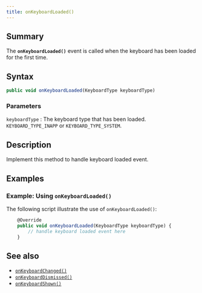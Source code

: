 ```yaml
---
title: onKeyboardLoaded()
---
```


## Summary

The **`onKeyboardLoaded()`** event is called when the keyboard has been
loaded for the first time.

## Syntax

``` javascript
public void onKeyboardLoaded(KeyboardType keyboardType)
```

### Parameters

`keyboardType`
:   The keyboard type that has been loaded. `KEYBOARD_TYPE_INAPP` or
    `KEYBOARD_TYPE_SYSTEM`.

## Description

Implement this method to handle keyboard loaded event.

## Examples

### Example: Using `onKeyboardLoaded()`

The following script illustrate the use of `onKeyboardLoaded()`:

``` javascript
    @Override
    public void onKeyboardLoaded(KeyboardType keyboardType) {
        // handle keyboard loaded event here
    }
```

## See also

-   [`onKeyboardChanged()`](onKeyboardChanged)
-   [`onKeyboardDismissed()`](onKeyboardDismissed)
-   [`onKeyboardShown()`](onKeyboardShown)
